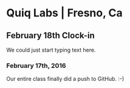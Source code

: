 # Quiq Labs | Fresno, Ca
##  February 18th Clock-in
<p>We could just start typing text here.</p>

### February 17th, 2016
<p>Our entire class finally did a push to GitHub. :-)</p>